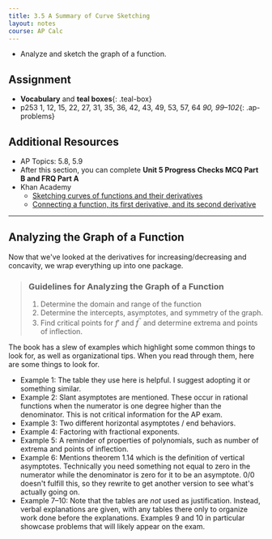 ```yaml
---
title: 3.5 A Summary of Curve Sketching
layout: notes
course: AP Calc
---
```


- Analyze and sketch the graph of a function.

## Assignment

- **Vocabulary** and **teal boxes**{: .teal-box}
- p253 1, 12, 15, 22, 27, 31, 35, 36, 42, 43, 49, 53, 57, 64 *90, 99–102*{: .ap-problems}

## Additional Resources

- AP Topics: 5.8, 5.9
- After this section, you can complete **Unit 5 Progress Checks MCQ Part B and FRQ Part A**
- Khan Academy
  - [Sketching curves of functions and their derivatives](https://www.khanacademy.org/math/ap-calculus-ab/ab-diff-analytical-applications-new/ab-5-8/v/calculus-graphing-using-derivatives)
  - [Connecting a function, its first derivative, and its second derivative](https://www.khanacademy.org/math/ap-calculus-ab/ab-diff-analytical-applications-new/ab-5-9/v/calculus-based-justification-for-function-increasing)

---

## Analyzing the Graph of a Function

Now that we've looked at the derivatives for increasing/decreasing and concavity, we wrap everything up into one package.

> ### Guidelines for Analyzing the Graph of a Function
>
> 1. Determine the domain and range of the function
> 2. Determine the intercepts, asymptotes, and symmetry of the graph.
> 3. Find critical points for $f'$ and $f^{\prime\prime}$ and determine extrema and points of inflection.

The book has a slew of examples which highlight some common things to look for, as well as organizational tips. When you read through them, here are some things to look for.

- Example 1: The table they use here is helpful. I suggest adopting it or something similar.
- Example 2: Slant asymptotes are mentioned. These occur in rational functions when the numerator is one degree higher than the denominator. This is not critical information for the AP exam.
- Example 3: Two different horizontal asymptotes / end behaviors.
- Example 4: Factoring with fractional exponents.
- Example 5: A reminder of properties of polynomials, such as number of extrema and points of inflection.
- Example 6: Mentions theorem 1.14 which is the definition of vertical asymptotes. Technically you need something not equal to zero in the numerator while the denominator is zero for it to be an asymptote. $0/0$ doesn't fulfill this, so they rewrite to get another version to see what's actually going on.
- Example 7–10: Note that the tables are *not* used as justification. Instead, verbal explanations are given, with any tables there only to organize work done before the explanations. Examples 9 and 10 in particular showcase problems that will likely appear on the exam.
